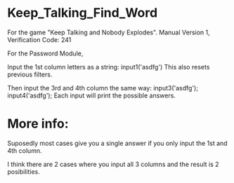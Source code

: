 # Keep_Talking_Find_Word
For the game "Keep Talking and Nobody Explodes".
  Manual Version 1, Verification Code: 241

For the Password Module, 

Input the 1st column letters as a string: input1('asdfg') This also resets previous filters.

Then input the 3rd and 4th column the same way: input3('asdfg'); input4('asdfg');
Each input will print the possible answers.


# More info:
  Suposedly most cases give you a single answer if you only input the 1st and 4th column.
  
  I think there are 2 cases where you input all 3 columns and the result is 2 posibilities.
